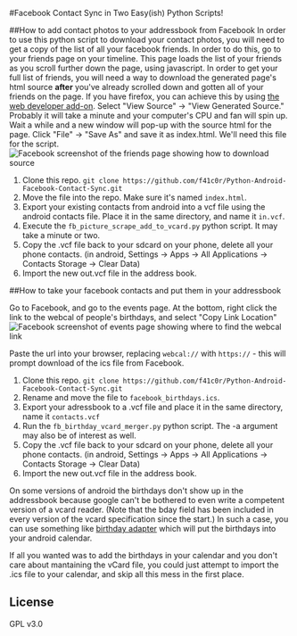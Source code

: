 #Facebook Contact Sync in Two Easy(ish) Python Scripts! 

##How to add contact photos to your addressbook from Facebook
In order to use this python script to download your contact photos, you will need to get a copy of the list of all your facebook friends. In order to do this, go to your friends page on your timeline. This page loads the list of your friends as you scroll further down the page, using javascript. In order to get your full list of friends, you will need a way to download the generated page's html source **after** you've already scrolled down and gotten all of your friends on the page. If you have firefox, you can achieve this by using [the web developer add-on](http://chrispederick.com/work/web-developer/). Select "View Source" -\> "View Generated Source." Probably it will take a minute and your computer's CPU and fan will spin up. Wait a while and a new window will pop-up with the source html for the page. Click "File" -\> "Save As" and save it as index.html. We'll need this file for the script.
![Facebook screenshot of the friends page showing how to download source](http://i.imgur.com/xFilq60.png)

1. Clone this repo. `git clone https://github.com/f41c0r/Python-Android-Facebook-Contact-Sync.git`
2. Move the file into the repo. Make sure it's named `index.html`.
3. Export your existing contacts from android into a vcf file using the android contacts file. Place it in the same directory, and name it `in.vcf`.
4. Execute the `fb_picture_scrape_add_to_vcard.py` python script. It may take a minute or two.
5. Copy the .vcf file back to your sdcard on your phone, delete all your phone contacts. (in android, Settings -\> Apps -\> All Applications -> Contacts Storage -\> Clear Data)
6. Import the new out.vcf file in the address book.

##How to take your facebook contacts and put them in your addressbook

Go to Facebook, and go to the events page. At the bottom, right click the link to the webcal of people's birthdays, and select "Copy Link Location"
![Facebook screenshot of events page showing where to find the webcal link](http://i.imgur.com/hdg6peZ.png)

Paste the url into your browser, replacing `webcal://` with `https://` - this will prompt download of the ics file from Facebook.

1. Clone this repo. `git clone https://github.com/f41c0r/Python-Android-Facebook-Contact-Sync.git`
2. Rename and move the file to `facebook_birthdays.ics`.
3. Export your adressbook to a .vcf file and place it in the same directory, name it `contacts.vcf`
4. Run the `fb_birthday_vcard_merger.py` python script. The -a argument may also be of interest as well.
5. Copy the .vcf file back to your sdcard on your phone, delete all your phone contacts. (in android, Settings -\> Apps -\> All Applications -> Contacts Storage -\> Clear Data)
6. Import the new out.vcf file in the address book.

On some versions of android the birthdays don't show up in the addressbook because google can't be bothered to even write a competent version of a vcard reader. (Note that the bday field has been included in every version of the vcard specification since the start.) In such a case, you can use something like [birthday adapter](http://sufficientlysecure.org/birthday-adapter) which will put the birthdays into your android calendar. 

If all you wanted was to add the birthdays in your calendar and you don't care about mantaining the vCard file, you could just attempt to import the .ics file to your calendar, and skip all this mess in the first place.


## License
GPL v3.0 
